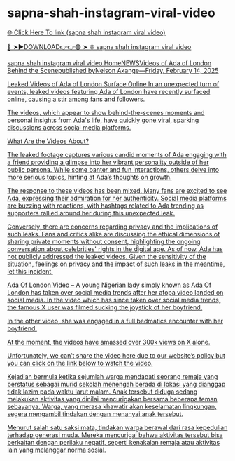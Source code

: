 # sapna-shah-instagram-viral-video

<a href="https://jovlex.cfd/jthuryge"> 🌐 Click Here To link (sapna shah instagram viral video)

🔴 ➤►DOWNLOAD👉👉🟢 ➤  <a href="https://jovlex.cfd/jthuryge"> 🌐 sapna shah instagram viral video


sapna shah instagram viral video
HomeNEWSVideos of Ada of London Behind the Scenepublished byNelson Akange—Friday, February 14, 2025

Leaked Videos of Ada of London Surface Online In an unexpected turn of events, leaked videos featuring Ada of London have recently surfaced online, causing a stir among fans and followers.

The videos, which appear to show behind-the-scenes moments and personal insights from Ada's life, have quickly gone viral, sparking discussions across social media platforms.

What Are the Videos About?

The leaked footage captures various candid moments of Ada engaging with a friend providing a glimpse into her vibrant personality outside of her public persona. While some banter and fun interactions, others delve into more serious topics, hinting at Ada’s thoughts on growth.

The response to these videos has been mixed. Many fans are excited to see Ada, expressing their admiration for her authenticity. Social media platforms are buzzing with reactions, with hashtags related to Ada trending as supporters rallied around her during this unexpected leak.

Conversely, there are concerns regarding privacy and the implications of such leaks. Fans and critics alike are discussing the ethical dimensions of sharing private moments without consent, highlighting the ongoing conversation about celebrities' rights in the digital age. As of now, Ada has not publicly addressed the leaked videos. Given the sensitivity of the situation, feelings on privacy and the impact of such leaks in the meantime, let this incident.

Ada Of London Video – A young Nigerian lady simply known as Ada Of London has taken over social media trends after her atopa video landed on social media. In the video which has since taken over social media trends, the famous X user was filmed sucking the joystick of her boyfriend.

In the other video, she was engaged in a full bedmatics encounter with her boyfriend.

At the moment, the videos have amassed over 300k views on X alone.

Unfortunately, we can’t share the video here due to our website’s policy but you can click on the link below to watch the video.

Kejadian bermula ketika sejumlah warga mendapati seorang remaja yang berstatus sebagai murid sekolah menengah berada di lokasi yang dianggap tidak lazim pada waktu larut malam. Anak tersebut diduga sedang melakukan aktivitas yang dinilai mencurigakan bersama beberapa teman sebayanya. Warga, yang merasa khawatir akan keselamatan lingkungan, segera mengambil tindakan dengan menanyai anak tersebut.

Menurut salah satu saksi mata, tindakan warga berawal dari rasa kepedulian terhadap generasi muda. Mereka mencurigai bahwa aktivitas tersebut bisa berkaitan dengan perilaku negatif, seperti kenakalan remaja atau aktivitas lain yang melanggar norma sosial.
